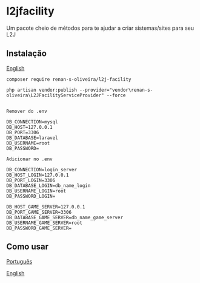 # l2jfacility

Um pacote cheio de métodos para te ajudar a criar sistemas/sites para seu L2J 

## Instalação

[English](https://github.com/renan-s-oliveira/l2jfacility/blob/main/README-english.MD)

```
composer require renan-s-oliveira/l2j-facility

php artisan vendor:publish --provider="vendor\renan-s-oliveira\L2JFacilityServiceProvider" --force
```

```

Remover do .env 

DB_CONNECTION=mysql
DB_HOST=127.0.0.1
DB_PORT=3306
DB_DATABASE=laravel
DB_USERNAME=root
DB_PASSWORD=

Adicionar no .env

DB_CONNECTION=login_server 
DB_HOST_LOGIN=127.0.0.1
DB_PORT_LOGIN=3306
DB_DATABASE_LOGIN=db_name_login
DB_USERNAME_LOGIN=root
DB_PASSWORD_LOGIN=

DB_HOST_GAME_SERVER=127.0.0.1
DB_PORT_GAME_SERVER=3306
DB_DATABASE_GAME_SERVER=db_name_game_server
DB_USERNAME_GAME_SERVER=root
DB_PASSWORD_GAME_SERVER=
```

## Como usar
[Português](https://github.com/renan-s-oliveira/l2jfacility/blob/main/src/usage/portugues/PORTUGUES.md)

[English](https://github.com/renan-s-oliveira/l2jfacility/blob/main/src/usage/english/ENGLISH.md)

